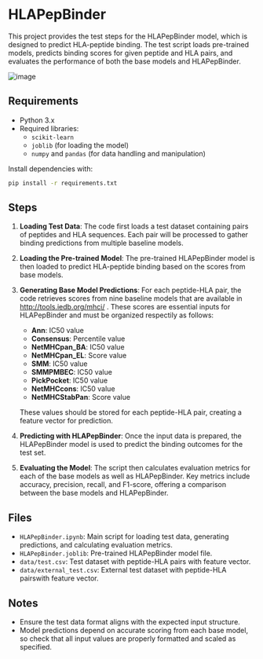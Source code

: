 # HLAPepBinder
This project provides the test steps for the HLAPepBinder model, which is designed to predict HLA-peptide binding. The test script loads pre-trained models, predicts binding scores for given peptide and HLA pairs, and evaluates the performance of both the base models and HLAPepBinder.

![image](https://github.com/user-attachments/assets/7a06bb16-eccd-4d8c-bd13-6996b1546674)

## Requirements

- Python 3.x
- Required libraries:
  - `scikit-learn`
  - `joblib` (for loading the model)
  - `numpy` and `pandas` (for data handling and manipulation)

Install dependencies with:
```bash
pip install -r requirements.txt
```

## Steps

1. **Loading Test Data**: The code first loads a test dataset containing pairs of peptides and HLA sequences. Each pair will be processed to gather binding predictions from multiple baseline models.

2. **Loading the Pre-trained Model**: The pre-trained HLAPepBinder model is then loaded to predict HLA-peptide binding based on  the scores from base models.

3. **Generating Base Model Predictions**: For each peptide-HLA pair, the code retrieves scores from nine baseline models that are available in http://tools.iedb.org/mhci/ . These scores are essential inputs for HLAPepBinder and must be organized respectily as follows:

   - **Ann**: IC50 value
   - **Consensus**: Percentile value
   - **NetMHCpan_BA**: IC50 value
   - **NetMHCpan_EL**: Score value
   - **SMM**: IC50 value
   - **SMMPMBEC**: IC50 value
   - **PickPocket**: IC50 value
   - **NetMHCcons**: IC50 value
   - **NetMHCStabPan**: Score value

   These values should be stored for each peptide-HLA pair, creating a feature vector for prediction.

4. **Predicting with HLAPepBinder**: Once the input data is prepared, the HLAPepBinder model is used to predict the binding outcomes for the test set.

5. **Evaluating the Model**: The script then calculates evaluation metrics for each of the base models as well as HLAPepBinder. Key metrics include accuracy, precision, recall, and F1-score, offering a comparison between the base models and HLAPepBinder.


## Files

- `HLAPepBinder.ipynb`: Main script for loading test data, generating predictions, and calculating evaluation metrics.
- `HLAPepBinder.joblib`: Pre-trained HLAPepBinder model file.
- `data/test.csv`: Test dataset with peptide-HLA pairs with feature vector.
- `data/external_test.csv`: External test dataset with peptide-HLA pairswith feature vector.

## Notes

- Ensure the test data format aligns with the expected input structure.
- Model predictions depend on accurate scoring from each base model, so check that all input values are properly formatted and scaled as specified.
